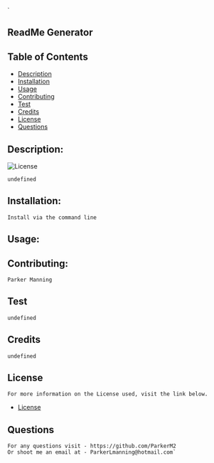 `
## ReadMe Generator

## Table of Contents

- [Description](#description)
- [Installation](#installation)
- [Usage](#usage)
- [Contributing](#contributing)
- [Test](#test)
- [Credits](#credits)
- [License](#license)
- [Questions](#questions)


## Description:
![License](https://img.shields.io/badge/License--blue.svg "License Badge")

    undefined
## Installation:
    Install via the command line
## Usage: 
    
## Contributing:
    Parker Manning
## Test 
    undefined
## Credits
    undefined
## License
    For more information on the License used, visit the link below.

- [License](https://opensource.org/licenses)

## Questions
    For any questions visit - https://github.com/ParkerM2
    Or shoot me an email at - ParkerLmanning@hotmail.com`
